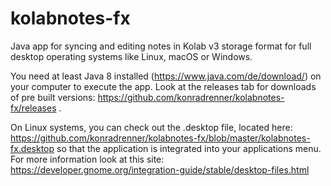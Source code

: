 # kolabnotes-fx
Java app for syncing and editing notes in Kolab v3 storage format for full desktop operating systems like Linux, macOS or Windows.

You need at least Java 8 installed (https://www.java.com/de/download/) on your computer to execute the app. Look at the releases tab for downloads of pre built versions: https://github.com/konradrenner/kolabnotes-fx/releases .

On Linux systems, you can check out the .desktop file, located here: https://github.com/konradrenner/kolabnotes-fx/blob/master/kolabnotes-fx.desktop
so that the application is integrated into your applications menu. For more information look at this site: https://developer.gnome.org/integration-guide/stable/desktop-files.html
